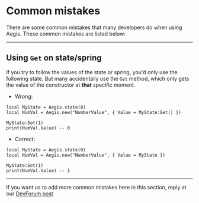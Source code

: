 # Common mistakes

There are some common mistakes that many developers do when using Aegis. These common mistakes are listed below:

---

## Using `Get` on state/spring

If you try to follow the values of the state or spring, you'd only use the following state. But many accidentally use the `Get` method, which only gets the value of the constructor at **that** specific moment.

- Wrong:

```lua{2}
local MyState = Aegis.state(0)
local NumVal = Aegis.new("NumberValue", { Value = MyState:Get() })

MyState:Set(1)
print(NumVal.Value) -- 0
```

- Correct:

```lua{2}
local MyState = Aegis.state(0)
local NumVal = Aegis.new("NumberValue", { Value = MyState })

MyState:Set(1)
print(NumVal.Value) -- 1
```

---

If you want us to add more common mistakes here in this section, reply at our [DevForum post](https://devforum.roblox.com/t/2985522/1)
